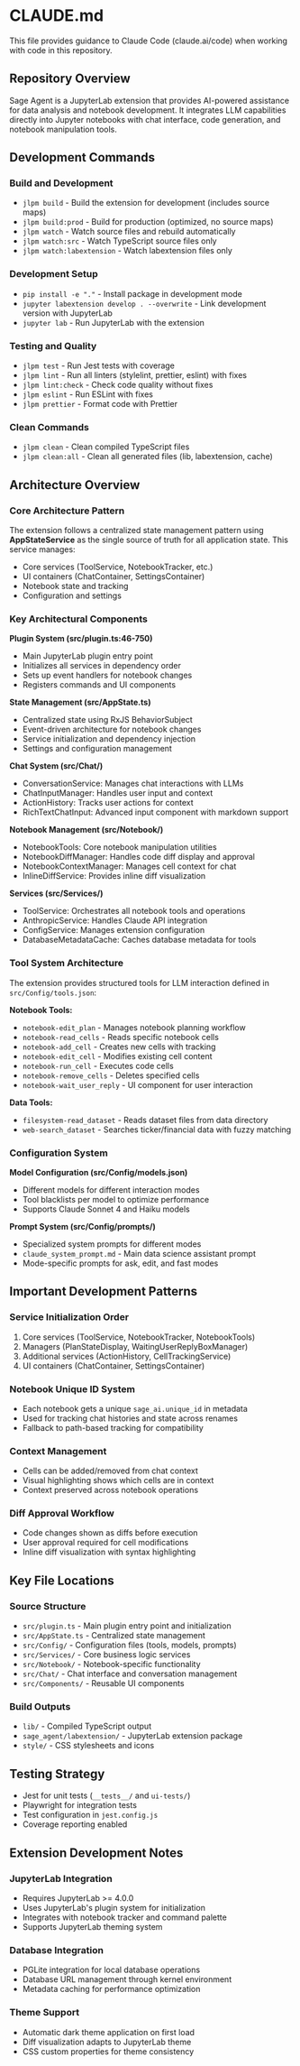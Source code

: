 # CLAUDE.md

This file provides guidance to Claude Code (claude.ai/code) when working with code in this repository.

## Repository Overview

Sage Agent is a JupyterLab extension that provides AI-powered assistance for data analysis and notebook development. It integrates LLM capabilities directly into Jupyter notebooks with chat interface, code generation, and notebook manipulation tools.

## Development Commands

### Build and Development
- `jlpm build` - Build the extension for development (includes source maps)
- `jlpm build:prod` - Build for production (optimized, no source maps)
- `jlpm watch` - Watch source files and rebuild automatically
- `jlpm watch:src` - Watch TypeScript source files only
- `jlpm watch:labextension` - Watch labextension files only

### Development Setup
- `pip install -e "."` - Install package in development mode
- `jupyter labextension develop . --overwrite` - Link development version with JupyterLab
- `jupyter lab` - Run JupyterLab with the extension

### Testing and Quality
- `jlpm test` - Run Jest tests with coverage
- `jlpm lint` - Run all linters (stylelint, prettier, eslint) with fixes
- `jlpm lint:check` - Check code quality without fixes
- `jlpm eslint` - Run ESLint with fixes
- `jlpm prettier` - Format code with Prettier

### Clean Commands
- `jlpm clean` - Clean compiled TypeScript files
- `jlpm clean:all` - Clean all generated files (lib, labextension, cache)

## Architecture Overview

### Core Architecture Pattern
The extension follows a centralized state management pattern using **AppStateService** as the single source of truth for all application state. This service manages:

- Core services (ToolService, NotebookTracker, etc.)
- UI containers (ChatContainer, SettingsContainer)
- Notebook state and tracking
- Configuration and settings

### Key Architectural Components

**Plugin System (src/plugin.ts:46-750)**
- Main JupyterLab plugin entry point
- Initializes all services in dependency order
- Sets up event handlers for notebook changes
- Registers commands and UI components

**State Management (src/AppState.ts)**
- Centralized state using RxJS BehaviorSubject
- Event-driven architecture for notebook changes
- Service initialization and dependency injection
- Settings and configuration management

**Chat System (src/Chat/)**
- ConversationService: Manages chat interactions with LLMs
- ChatInputManager: Handles user input and context
- ActionHistory: Tracks user actions for context
- RichTextChatInput: Advanced input component with markdown support

**Notebook Management (src/Notebook/)**
- NotebookTools: Core notebook manipulation utilities
- NotebookDiffManager: Handles code diff display and approval
- NotebookContextManager: Manages cell context for chat
- InlineDiffService: Provides inline diff visualization

**Services (src/Services/)**
- ToolService: Orchestrates all notebook tools and operations
- AnthropicService: Handles Claude API integration
- ConfigService: Manages extension configuration
- DatabaseMetadataCache: Caches database metadata for tools

### Tool System Architecture

The extension provides structured tools for LLM interaction defined in `src/Config/tools.json`:

**Notebook Tools:**
- `notebook-edit_plan` - Manages notebook planning workflow
- `notebook-read_cells` - Reads specific notebook cells  
- `notebook-add_cell` - Creates new cells with tracking
- `notebook-edit_cell` - Modifies existing cell content
- `notebook-run_cell` - Executes code cells
- `notebook-remove_cells` - Deletes specified cells
- `notebook-wait_user_reply` - UI component for user interaction

**Data Tools:**
- `filesystem-read_dataset` - Reads dataset files from data directory
- `web-search_dataset` - Searches ticker/financial data with fuzzy matching

### Configuration System

**Model Configuration (src/Config/models.json)**
- Different models for different interaction modes
- Tool blacklists per model to optimize performance
- Supports Claude Sonnet 4 and Haiku models

**Prompt System (src/Config/prompts/)**
- Specialized system prompts for different modes
- `claude_system_prompt.md` - Main data science assistant prompt
- Mode-specific prompts for ask, edit, and fast modes

## Important Development Patterns

### Service Initialization Order
1. Core services (ToolService, NotebookTracker, NotebookTools)
2. Managers (PlanStateDisplay, WaitingUserReplyBoxManager)  
3. Additional services (ActionHistory, CellTrackingService)
4. UI containers (ChatContainer, SettingsContainer)

### Notebook Unique ID System
- Each notebook gets a unique `sage_ai.unique_id` in metadata
- Used for tracking chat histories and state across renames
- Fallback to path-based tracking for compatibility

### Context Management
- Cells can be added/removed from chat context
- Visual highlighting shows which cells are in context
- Context preserved across notebook operations

### Diff Approval Workflow
- Code changes shown as diffs before execution
- User approval required for cell modifications
- Inline diff visualization with syntax highlighting

## Key File Locations

### Source Structure
- `src/plugin.ts` - Main plugin entry point and initialization
- `src/AppState.ts` - Centralized state management
- `src/Config/` - Configuration files (tools, models, prompts)
- `src/Services/` - Core business logic services
- `src/Notebook/` - Notebook-specific functionality
- `src/Chat/` - Chat interface and conversation management
- `src/Components/` - Reusable UI components

### Build Outputs
- `lib/` - Compiled TypeScript output
- `sage_agent/labextension/` - JupyterLab extension package
- `style/` - CSS stylesheets and icons

## Testing Strategy

- Jest for unit tests (`__tests__/` and `ui-tests/`)
- Playwright for integration tests
- Test configuration in `jest.config.js`
- Coverage reporting enabled

## Extension Development Notes

### JupyterLab Integration
- Requires JupyterLab >= 4.0.0
- Uses JupyterLab's plugin system for initialization
- Integrates with notebook tracker and command palette
- Supports JupyterLab theming system

### Database Integration
- PGLite integration for local database operations
- Database URL management through kernel environment
- Metadata caching for performance optimization

### Theme Support
- Automatic dark theme application on first load
- Diff visualization adapts to JupyterLab theme
- CSS custom properties for theme consistency